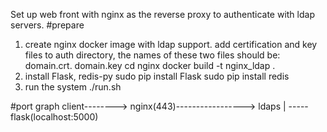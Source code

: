 Set up web front with nginx as the reverse proxy to authenticate with ldap servers.
#prepare
1. create nginx docker image with ldap support.
	add certification and key files to auth directory, the names of these two files should be: domain.crt. domain.key
	cd nginx
	docker build -t nginx_ldap .
2. install Flask, redis-py
	sudo pip install Flask
	sudo pip install redis
3. run the system
	./run.sh

#port graph
client--------> nginx(443)-----------------> ldaps 
		 |
		 -----flask(localhost:5000)
